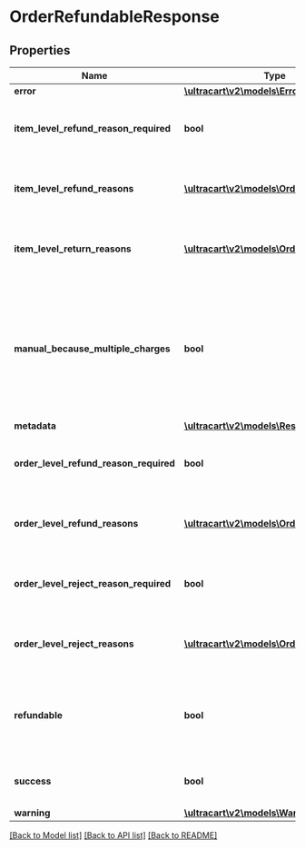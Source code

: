 # OrderRefundableResponse

## Properties
Name | Type | Description | Notes
------------ | ------------- | ------------- | -------------
**error** | [**\ultracart\v2\models\Error**](Error.md) |  | [optional] 
**item_level_refund_reason_required** | **bool** | True if the item level refund reason is required | [optional] 
**item_level_refund_reasons** | [**\ultracart\v2\models\OrderReason[]**](OrderReason.md) | Reason codes available at the item level. | [optional] 
**item_level_return_reasons** | [**\ultracart\v2\models\OrderReason[]**](OrderReason.md) | Return codes available at the item level. | [optional] 
**manual_because_multiple_charges** | **bool** | If true, this refund will have to be manually done because of additional charges with the virtual terminal were made | [optional] 
**metadata** | [**\ultracart\v2\models\ResponseMetadata**](ResponseMetadata.md) |  | [optional] 
**order_level_refund_reason_required** | **bool** | True if the order level refund reason is required | [optional] 
**order_level_refund_reasons** | [**\ultracart\v2\models\OrderReason[]**](OrderReason.md) | Reason codes available at the order level. | [optional] 
**order_level_reject_reason_required** | **bool** | True if the order level reject reason is required | [optional] 
**order_level_reject_reasons** | [**\ultracart\v2\models\OrderReason[]**](OrderReason.md) | Reject codes available at the order level. | [optional] 
**refundable** | **bool** | Whether the order is refundable or not.  Null should be interpreted as false. | [optional] 
**success** | **bool** | Indicates if API call was successful | [optional] 
**warning** | [**\ultracart\v2\models\Warning**](Warning.md) |  | [optional] 

[[Back to Model list]](../README.md#documentation-for-models) [[Back to API list]](../README.md#documentation-for-api-endpoints) [[Back to README]](../README.md)


